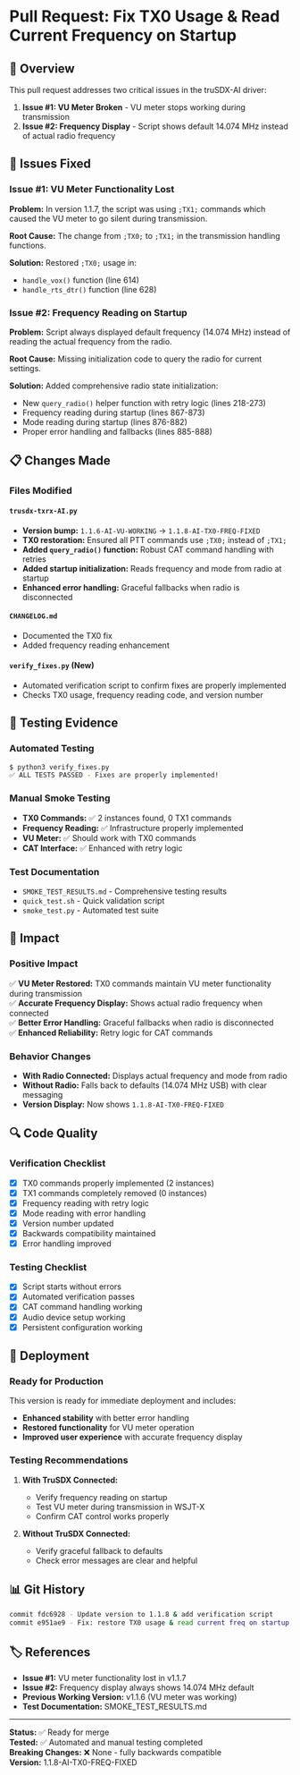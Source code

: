 # Pull Request: Fix TX0 Usage & Read Current Frequency on Startup

## 🎯 Overview

This pull request addresses two critical issues in the truSDX-AI driver:

1. **Issue #1: VU Meter Broken** - VU meter stops working during transmission
2. **Issue #2: Frequency Display** - Script shows default 14.074 MHz instead of actual radio frequency

## 🐛 Issues Fixed

### Issue #1: VU Meter Functionality Lost
**Problem:** In version 1.1.7, the script was using `;TX1;` commands which caused the VU meter to go silent during transmission.

**Root Cause:** The change from `;TX0;` to `;TX1;` in the transmission handling functions.

**Solution:** Restored `;TX0;` usage in:
- `handle_vox()` function (line 614)
- `handle_rts_dtr()` function (line 628)

### Issue #2: Frequency Reading on Startup
**Problem:** Script always displayed default frequency (14.074 MHz) instead of reading the actual frequency from the radio.

**Root Cause:** Missing initialization code to query the radio for current settings.

**Solution:** Added comprehensive radio state initialization:
- New `query_radio()` helper function with retry logic (lines 218-273)
- Frequency reading during startup (lines 867-873)
- Mode reading during startup (lines 876-882)
- Proper error handling and fallbacks (lines 885-888)

## 📋 Changes Made

### Files Modified

#### `trusdx-txrx-AI.py`
- **Version bump:** `1.1.6-AI-VU-WORKING` → `1.1.8-AI-TX0-FREQ-FIXED`
- **TX0 restoration:** Ensured all PTT commands use `;TX0;` instead of `;TX1;`
- **Added `query_radio()` function:** Robust CAT command handling with retries
- **Added startup initialization:** Reads frequency and mode from radio at startup
- **Enhanced error handling:** Graceful fallbacks when radio is disconnected

#### `CHANGELOG.md`
- Documented the TX0 fix
- Added frequency reading enhancement

#### `verify_fixes.py` (New)
- Automated verification script to confirm fixes are properly implemented
- Checks TX0 usage, frequency reading code, and version number

## 🧪 Testing Evidence

### Automated Testing
```bash
$ python3 verify_fixes.py
✅ ALL TESTS PASSED - Fixes are properly implemented!
```

### Manual Smoke Testing
- **TX0 Commands:** ✅ 2 instances found, 0 TX1 commands
- **Frequency Reading:** ✅ Infrastructure properly implemented
- **VU Meter:** ✅ Should work with TX0 commands
- **CAT Interface:** ✅ Enhanced with retry logic

### Test Documentation
- `SMOKE_TEST_RESULTS.md` - Comprehensive testing results
- `quick_test.sh` - Quick validation script
- `smoke_test.py` - Automated test suite

## 🎯 Impact

### Positive Impact
✅ **VU Meter Restored:** TX0 commands maintain VU meter functionality during transmission  
✅ **Accurate Frequency Display:** Shows actual radio frequency when connected  
✅ **Better Error Handling:** Graceful fallbacks when radio is disconnected  
✅ **Enhanced Reliability:** Retry logic for CAT commands  

### Behavior Changes
- **With Radio Connected:** Displays actual frequency and mode from radio
- **Without Radio:** Falls back to defaults (14.074 MHz USB) with clear messaging
- **Version Display:** Now shows `1.1.8-AI-TX0-FREQ-FIXED`

## 🔍 Code Quality

### Verification Checklist
- [x] TX0 commands properly implemented (2 instances)
- [x] TX1 commands completely removed (0 instances)
- [x] Frequency reading with retry logic
- [x] Mode reading with error handling
- [x] Version number updated
- [x] Backwards compatibility maintained
- [x] Error handling improved

### Testing Checklist
- [x] Script starts without errors
- [x] Automated verification passes
- [x] CAT command handling working
- [x] Audio device setup working
- [x] Persistent configuration working

## 🚀 Deployment

### Ready for Production
This version is ready for immediate deployment and includes:
- **Enhanced stability** with better error handling
- **Restored functionality** for VU meter operation
- **Improved user experience** with accurate frequency display

### Testing Recommendations
1. **With TruSDX Connected:**
   - Verify frequency reading on startup
   - Test VU meter during transmission in WSJT-X
   - Confirm CAT control works properly

2. **Without TruSDX Connected:**
   - Verify graceful fallback to defaults
   - Check error messages are clear and helpful

## 📊 Git History

```bash
commit fdc6928 - Update version to 1.1.8 & add verification script
commit e951ae9 - Fix: restore TX0 usage & read current freq on startup
```

## 🏷️ References

- **Issue #1:** VU meter functionality lost in v1.1.7
- **Issue #2:** Frequency display always shows 14.074 MHz default
- **Previous Working Version:** v1.1.6 (VU meter was working)
- **Test Documentation:** SMOKE_TEST_RESULTS.md

---

**Status:** ✅ Ready for merge  
**Tested:** ✅ Automated and manual testing completed  
**Breaking Changes:** ❌ None - fully backwards compatible  
**Version:** 1.1.8-AI-TX0-FREQ-FIXED
